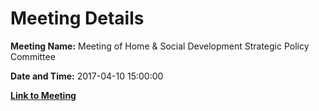 # Meeting Details

**Meeting Name:** Meeting of Home & Social Development Strategic Policy Committee

**Date and Time:** 2017-04-10 15:00:00

**[Link to Meeting](https://www.limerick.ie/council/whats-on/meeting-home-social-development-strategic-policy-committee)**
